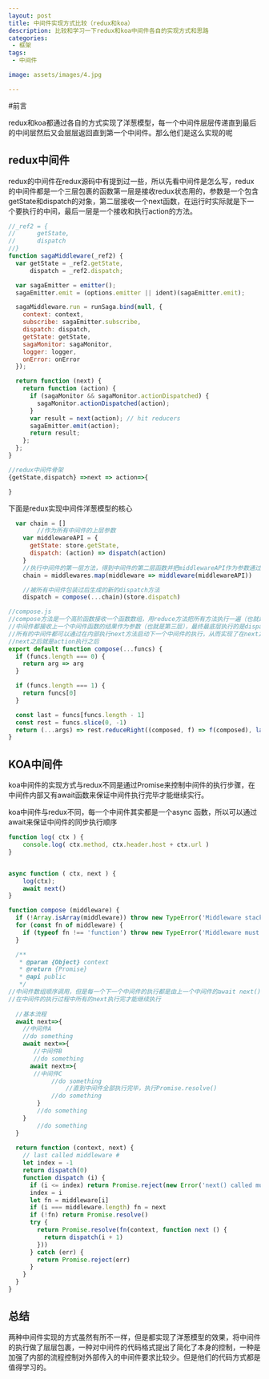 ```yaml
---
layout: post
title: 中间件实现方式比较（redux和koa）
description: 比较和学习一下redux和koa中间件各自的实现方式和思路
categories:
 - 框架 
tags: 
 - 中间件

image: assets/images/4.jpg

---
```



#前言

redux和koa都通过各自的方式实现了洋葱模型，每一个中间件层层传递直到最后的中间层然后又会层层返回直到第一个中间件。那么他们是这么实现的呢



## redux中间件

redux的中间件在redux源码中有提到过一些，所以先看中间件是怎么写，redux的中间件都是一个三层包裹的函数第一层是接收redux状态用的，参数是一个包含getState和dispatch的对象，第二层接收一个next函数，在运行时实际就是下一个要执行的中间，最后一层是一个接收和执行action的方法。

```javascript
//_ref2 = {
//		getState,
//		dispatch
//}
function sagaMiddleware(_ref2) {
  var getState = _ref2.getState,
      dispatch = _ref2.dispatch;

  var sagaEmitter = emitter();
  sagaEmitter.emit = (options.emitter || ident)(sagaEmitter.emit);

  sagaMiddleware.run = runSaga.bind(null, {
    context: context,
    subscribe: sagaEmitter.subscribe,
    dispatch: dispatch,
    getState: getState,
    sagaMonitor: sagaMonitor,
    logger: logger,
    onError: onError
  });

  return function (next) {
    return function (action) {
      if (sagaMonitor && sagaMonitor.actionDispatched) {
        sagaMonitor.actionDispatched(action);
      }
      var result = next(action); // hit reducers
      sagaEmitter.emit(action);
      return result;
    };
  };
}

```

```js
//redux中间件骨架
{getState,dispatch} =>next => action=>{

}
```



下面是redux实现中间件洋葱模型的核心

```js
  var chain = []
		//作为所有中间件的上层参数
    var middlewareAPI = {
      getState: store.getState,
      dispatch: (action) => dispatch(action)
    }
    //执行中间件的第一层方法，得到中间件的第二层函数并把middlewareAPI作为参数通过闭包绑定到中间件内部
    chain = middlewares.map(middleware => middleware(middlewareAPI))

    //被所有中间件包装过后生成的新的dispatch方法
    dispatch = compose(...chain)(store.dispatch)

//compose.js
//compose方法是一个高阶函数接收一个函数数组，用reduce方法把所有方法执行一遍（也就是中间件第二层），每一个
//中间件都接收上一个中间件函数的结果作为参数（也就是第三层），最终最底层执行的是dispatch方法，通过这种方式
//所有的中间件都可以通过在内部执行next方法启动下一个中间件的执行，从而实现了在next之前就是还未执行action，
//next之后就是action执行之后
export default function compose(...funcs) {
  if (funcs.length === 0) {
    return arg => arg
  }

  if (funcs.length === 1) {
    return funcs[0]
  }

  const last = funcs[funcs.length - 1]
  const rest = funcs.slice(0, -1)
  return (...args) => rest.reduceRight((composed, f) => f(composed), last(...args))
}

```





## KOA中间件

koa中间件的实现方式与redux不同是通过Promise来控制中间件的执行步骤，在中间件内部又有await函数来保证中间件执行完毕才能继续实行。



koa中间件与redux不同，每一个中间件其实都是一个async 函数，所以可以通过await来保证中间件的同步执行顺序

```js
function log( ctx ) {
    console.log( ctx.method, ctx.header.host + ctx.url )
}


async function ( ctx, next ) {
    log(ctx);
    await next()
}

```



```js
function compose (middleware) {
  if (!Array.isArray(middleware)) throw new TypeError('Middleware stack must be an array!')
  for (const fn of middleware) {
    if (typeof fn !== 'function') throw new TypeError('Middleware must be composed of functions!')
  }

  /**
   * @param {Object} context
   * @return {Promise}
   * @api public
   */
//中间件数组顺序调用，但是每一个下一个中间件的执行都是由上一个中间件的await next()呼起，保证
//在中间件的执行过程中所有的next执行完才能继续执行
  
  //基本流程
  await next=>{
    //中间件A
    //do something
    await next=>{
       //中间件B
       //do something
      await next=>{
       //中间件C
            //do something
      			//直到中间件全部执行完毕，执行Promise.resolve()
            //do something
   	 	}
        //do something
    }
        //do something
  }
  
  return function (context, next) {
    // last called middleware #
    let index = -1
    return dispatch(0)
    function dispatch (i) {
      if (i <= index) return Promise.reject(new Error('next() called multiple times'))
      index = i
      let fn = middleware[i]
      if (i === middleware.length) fn = next
      if (!fn) return Promise.resolve()
      try {
        return Promise.resolve(fn(context, function next () {
          return dispatch(i + 1)
        }))
      } catch (err) {
        return Promise.reject(err)
      }
    }
  }
}
```



## 总结

​		两种中间件实现的方式虽然有所不一样，但是都实现了洋葱模型的效果，将中间件的执行做了层层包裹，一种对中间件的代码格式提出了简化了本身的控制，一种是加强了内部的流程控制对外部传入的中间件要求比较少。但是他们的代码方式都是值得学习的。

